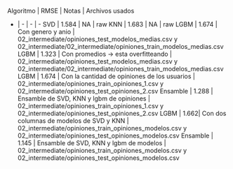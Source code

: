 Algoritmo | RMSE | Notas | Archivos usados
- | - | - | -
SVD | 1.584 | NA | raw
KNN | 1.683 | NA | raw
LGBM | 1.674 | Con genero y anio | 02_intermediate/opiniones_test_modelos_medias.csv y 02_intermediate/02_intermediate/opiniones_train_modelos_medias.csv
LGBM | 1.323 | Con promedios -> esta overfitteando | 02_intermediate/opiniones_test_modelos_medias.csv y 02_intermediate/02_intermediate/opiniones_train_modelos_medias.csv
LGBM | 1.674 | Con la cantidad de opiniones de los usuarios | 02_intermediate/opiniones_train_opiniones_1.csv y 02_intermediate/opiniones_test_opiniones_2.csv
Ensamble | 1.288 | Ensamble de SVD, KNN y lgbm de opiniones | 02_intermediate/opiniones_train_opiniones_1.csv y 02_intermediate/opiniones_test_opiniones_2.csv
LGBM | 1.662| Con dos columnas de modelos de SVD y KNN | 02_intermediate/opiniones_train_opiniones_modelos.csv y 02_intermediate/opiniones_test_opiniones_modelos.csv
Ensamble | 1.145 | Ensamble de SVD, KNN y lgbm de modelos | 02_intermediate/opiniones_train_opiniones_modelos.csv y 02_intermediate/opiniones_test_opiniones_modelos.csv